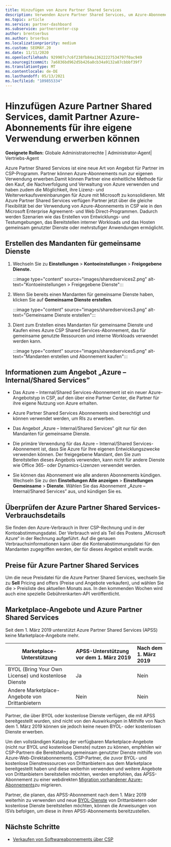 ```yaml
---
title: Hinzufügen von Azure Partner Shared Services
description: Verwenden Azure Partner Shared Services, um Azure-Abonnements für Ihre eigene Verwendung zu erwerben und eine einheitliche Methode für den Erwerb, die Nachverfolgung und die Verwaltung von Azure zu verwenden.
ms.topic: article
ms.service: partner-dashboard
ms.subservice: partnercenter-csp
author: brentserbus
ms.author: brserbus
ms.localizationpriority: medium
ms.custom: SEOMAY.20
ms.date: 11/11/2020
ms.openlocfilehash: 929907c7c6f238fb84a13622227534797f0ac949
ms.sourcegitcommit: 7a6836bd962d5b426a8cb34a9132a87cbbbf39f7
ms.translationtype: MT
ms.contentlocale: de-DE
ms.lasthandoff: 05/13/2021
ms.locfileid: "109855334"
---
```

# <a name="add-azure-partner-shared-services-so-partners-can-buy-azure-subscriptions-for-their-own-use"></a>Hinzufügen Azure Partner Shared Services, damit Partner Azure-Abonnements für ihre eigene Verwendung erwerben können

**Geeignete Rollen:** Globale Administratorrechte | Administrator-Agent| Vertriebs-Agent

Azure Partner Shared Services ist eine neue Art von Angebot für Partner im CSP-Programm. Partner können Azure-Abonnements nun zur eigenen Verwendung erwerben.Damit können Partner eine einheitliche Methode für den Kauf, die Nachverfolgung und Verwaltung von Azure verwenden und haben zudem die Möglichkeit, ihre Lizenz- und Weiterverkaufsvereinbarungen für Azure mit Microsoft zu konsolidieren. Mit Azure Partner Shared Services verfügen Partner jetzt über die gleiche Flexibilität bei der Verwendung von Azure-Abonnements in CSP wie in den Microsoft Enterprise Agreement- und Web Direct-Programmen. Dadurch werden Szenarien wie das Erstellen von Entwicklungs- und Testumgebungen, das Bereitstellen interner Workloads und das Hosten gemeinsam genutzter Dienste oder mehrstufiger Anwendungen ermöglicht.  

## <a name="create-the-shared-services-tenant"></a>Erstellen des Mandanten für gemeinsame Dienste

1. Wechseln Sie zu **Einstellungen**  >  **Kontoeinstellungen**  >  **Freigegebene Dienste.**

   :::image type="content" source="images/sharedservices2.png" alt-text="Kontoeinstellungen > Freigegebene Dienste":::

2. Wenn Sie bereits einen Mandanten für gemeinsame Dienste haben, klicken Sie auf **Gemeinsame Dienste erstellen**.

   :::image type="content" source="images/sharedservices3.png" alt-text="Gemeinsame Dienste erstellen":::

3. Dient zum Erstellen eines Mandanten für gemeinsame Dienste und Kaufen eines Azure CSP Shared Services-Abonnement, das für gemeinsame genutzte Ressourcen und interne Workloads verwendet werden kann.

   :::image type="content" source="images/sharedservices5.png" alt-text="Mandanten erstellen und Abonnement kaufen":::

## <a name="about-the-azure--internalshared-services-offer"></a>Informationen zum Angebot „Azure – Internal/Shared Services”

- Das Azure – Internal/Shared Services-Abonnement ist ein neuer Azure-Angebotstyp in CSP, auf den über eine Partner Center, die Partner für ihre eigene Nutzung von Azure erhalten.

- Azure Partner Shared Services Abonnements sind berechtigt und können verwendet werden, um RIs zu erwerben.

- Das Angebot „Azure – Internal/Shared Services” gilt nur für den Mandanten für gemeinsame Dienste.

- Die primäre Verwendung für das Azure – Internal/Shared Services-Abonnement ist, dass Sie Azure für Ihre eigenen Entwicklungszwecke verwenden können. Der freigegebene Mandant, den Sie zum Bereitstellen dieses Angebots verwenden, kann nicht für andere Dienste wie Office 365- oder Dynamics-Lizenzen verwendet werden.

- Sie können das Abonnement wie alle anderen Abonnements kündigen. Wechseln Sie zu den **Einstellungen Alle anzeigen**  >  **Einstellungen Gemeinsame**  >  **Dienste**. Wählen Sie das Abonnement „Azure – Internal/Shared Services” aus, und kündigen Sie es.

## <a name="accessing-azure-partner-shared-services-consumption-details"></a>Überprüfen der Azure Partner Shared Services-Verbrauchsdetails

Sie finden den Azure-Verbrauch in Ihrer CSP-Rechnung und in der Kontoabstimmungsdatei. Der Verbrauch wird als Teil des Postens „Microsoft Azure“ in der Rechnung aufgeführt. Auf die genauen Verbrauchsinformationen kann über die Kontenabstimmungsdatei für den Mandanten zugegriffen werden, der für dieses Angebot erstellt wurde.

## <a name="azure-partner-shared-services-pricing"></a>Preise für Azure Partner Shared Services

Um die neue Preisdatei für die Azure Partner Shared Services, wechseln Sie zu **Sell** Pricing and offers (Preise und Angebote verkaufen), und wählen Sie die  >   Preisliste des aktuellen Monats aus. In den kommenden Wochen wird auch eine spezielle Gebührenkarten-API veröffentlicht.

## <a name="marketplace-offers-and-azure-partner-shared-services"></a>Marketplace-Angebote und Azure Partner Shared Services

Seit dem 1. März 2019 unterstützt Azure Partner Shared Services (APSS) keine Marketplace-Angebote mehr.

|**Marketplace-Unterstützung**   |**APSS-Unterstützung vor dem 1. März 2019**|**Nach dem 1. März 2019**|
|---------------------------|:----------------------------|:-------------------|
|BYOL (Bring Your Own License) und kostenlose Dienste   | Ja   | Nein|
|Andere Marketplace-Angebote von Drittanbietern   | Nein   |Nein|

Partner, die über BYOL oder kostenlose Dienste verfügen, die mit APSS bereitgestellt wurden, sind nicht von den Auswirkungen in Mithilfe von Nach dem 1. März 2019 können sie jedoch keine neuen BYOL- oder kostenlosen Dienste erwerben.

Um den vollständigen Katalog der verfügbaren Marketplace-Angebote (nicht nur BYOL und kostenlose Dienste) nutzen zu können, empfehlen wir CSP-Partnern die Bereitstellung gemeinsam genutzter Dienste mithilfe von Azure-Web-Direktabonnements.  CSP-Partner, die zuvor BYOL- und kostenlose Dienstressourcen von Drittanbietern aus dem Marketplace bereitgestellt haben und diese weiterhin verwenden und weitere Angebote von Drittanbietern bereitstellen möchten, werden empfohlen, das APSS-Abonnement zu einer webdirekten [Migration vorhandener Azure-Abonnements](/azure/cloud-solution-provider/migration/migration#migrating-existing-azure-subscriptions)zu migrieren.

Partner, die planen, das APSS-Abonnement nach dem 1. März 2019 weiterhin zu verwenden und neue [BYOL-Dienste](https://azuremarketplace.microsoft.com/marketplace/apps?filters=byol) von Drittanbietern oder kostenlose Dienste bereitstellen möchten, können die Anweisungen von ISVs befolgen, um diese in ihren APSS-Abonnements bereitzustellen.

## <a name="next-steps"></a>Nächste Schritte

- [Verkaufen von Softwareabonnements über CSP](csp-software-subscriptions.md)